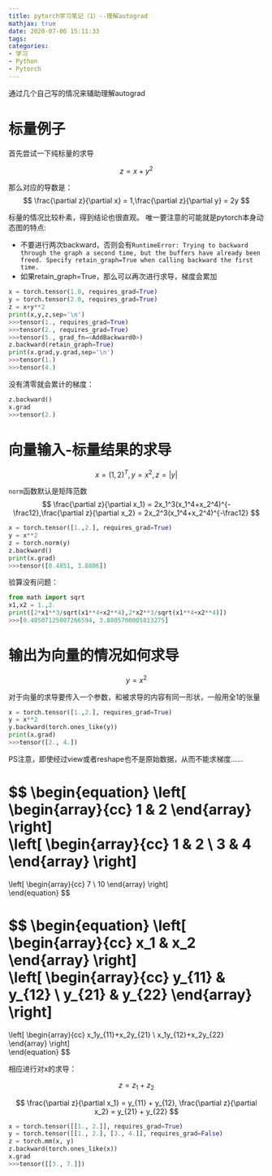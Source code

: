 ```yaml
---
title: pytorch学习笔记（1）--理解autograd
mathjax: true
date: 2020-07-06 15:11:33
tags:
categories:
- 学习
- Python
- Pytorch
---
```


通过几个自己写的情况来辅助理解autograd

<!--more-->

# 标量例子

首先尝试一下纯标量的求导

$$
z = x + y^2
$$

那么对应的导数是：
$$
\frac{\partial z}{\partial x} = 1,\frac{\partial z}{\partial y} = 2y
$$

标量的情况比较朴素，得到结论也很直观。
唯一要注意的可能就是pytorch本身动态图的特点:
* 不要进行两次backward，否则会有`RuntimeError: Trying to backward through the graph a second time, but the buffers have already been freed. Specify retain_graph=True when calling backward the first time.`
* 如果retain_graph=True，那么可以再次进行求导，梯度会累加


```python
x = torch.tensor(1.0, requires_grad=True)
y = torch.tensor(2.0, requires_grad=True)
z = x+y**2
print(x,y,z,sep='\n')
>>>tensor(1., requires_grad=True)
>>>tensor(2., requires_grad=True)
>>>tensor(5., grad_fn=<AddBackward0>)
z.backward(retain_graph=True)
print(x.grad,y.grad,sep='\n')
>>>tensor(1.)
>>>tensor(4.)
```

没有清零就会累计的梯度：

```python
z.backward()
x.grad
>>>tensor(2.)
```





# 向量输入-标量结果的求导

$$
x = (1,2)^T,y = x^2,z=|y|
$$

`norm`函数默认是矩阵范数
$$
\frac{\partial z}{\partial x_1} = 2x_1^3(x_1^4+x_2^4)^{-\frac12},\frac{\partial z}{\partial x_2} = 2x_2^3(x_1^4+x_2^4)^{-\frac12}
$$


```python
x = torch.tensor([1.,2.], requires_grad=True)
y = x**2
z = torch.norm(y)
z.backward()
print(x.grad)
>>>tensor([0.4851, 3.8806])
```

验算没有问题：


```python
from math import sqrt
x1,x2 = 1.,2.
print([2*x1**3/sqrt(x1**4+x2**4),2*x2**3/sqrt(x1**4+x2**4)])
>>>[0.48507125007266594, 3.8805700005813275]
```




# 输出为向量的情况如何求导
$$
y = x^2
$$

对于向量的求导要传入一个参数，和被求导的内容有同一形状，一般用全1的张量


```python
x = torch.tensor([1.,2.], requires_grad=True)
y = x**2
y.backward(torch.ones_like(y))
print(x.grad)
>>>tensor([2., 4.])
```

PS注意，即使经过view或者reshape也不是原始数据，从而不能求梯度……


$$
 \begin{equation}
   \left[
 \begin{array}{cc}
     1 & 2
 \end{array}
 \right]  
 \left[
 \begin{array}{cc}
     1 & 2 \\
     3 & 4 
 \end{array}
 \right]
 =
  \left[
 \begin{array}{cc}
     7 \\
     10 
 \end{array}
 \right]  
 \end{equation}
$$

$$
 \begin{equation}
   \left[
 \begin{array}{cc}
     x_1 & x_2
 \end{array}
 \right]  
 \left[
 \begin{array}{cc}
     y_{11} & y_{12} \\
     y_{21} & y_{22}
 \end{array}
 \right]
 =
  \left[
 \begin{array}{cc}
     x_1y_{11}+x_2y_{21} \\
     x_1y_{12}+x_2y_{22} 
 \end{array}
 \right]  
 \end{equation}
$$


相应进行对x的求导：

$$
z = z_1+z_2
$$

$$
\frac{\partial z}{\partial x_1} = y_{11} + y_{12},
\frac{\partial z}{\partial x_2} = y_{21} + y_{22}
$$


```python
x = torch.tensor([[1., 2.]], requires_grad=True)
y = torch.tensor([[1., 2.], [3., 4.]], requires_grad=False)
z = torch.mm(x, y)
z.backward(torch.ones_like(x))
x.grad
>>>tensor([[3., 7.]])
```
